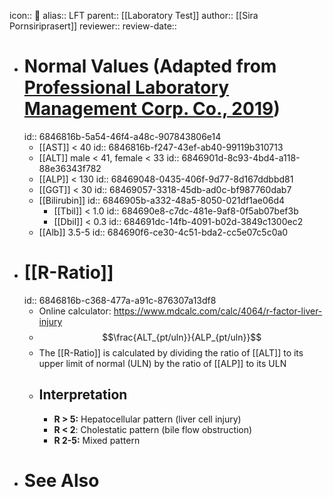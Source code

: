 icon:: 🧪
alias:: LFT
parent:: [[Laboratory Test]]
author:: [[Sira Pornsiriprasert]] 
reviewer::
review-date::

- # Normal Values (Adapted from [Professional Laboratory Management Corp. Co., 2019]([[References/zotero-item-774]]))
  id:: 6846816b-5a54-46f4-a48c-907843806e14
	- [[AST]] < 40
	  id:: 6846816b-f247-43ef-ab40-99119b310713
	- [[ALT]] male < 41, female < 33
	  id:: 6846901d-8c93-4bd4-a118-88e36343f782
	- [[ALP]] < 130
	  id:: 68469048-0435-406f-9d77-8d167ddbbd81
	- [[GGT]] < 30
	  id:: 68469057-3318-45db-ad0c-bf987760dab7
	- [[Bilirubin]]
	  id:: 6846905b-a332-48a5-8050-021df1ae06d4
		- [[Tbil]] < 1.0
		  id:: 684690e8-c7dc-481e-9af8-0f5ab07bef3b
		- [[Dbil]] < 0.3
		  id:: 684691dc-14fb-4091-b02d-3849c1300ec2
	- [[Alb]] 3.5-5
	  id:: 684690f6-ce30-4c51-bda2-cc5e07c5c0a0
- # [[R-Ratio]]
  id:: 6846816b-c368-477a-a91c-876307a13df8
	- Online calculator: https://www.mdcalc.com/calc/4064/r-factor-liver-injury
	- $$\frac{ALT_{pt/uln}}{ALP_{pt/uln}}$$
	- The [[R-Ratio]] is calculated by dividing the ratio of [[ALT]] to its upper limit of normal (ULN) by the ratio of [[ALP]] to its ULN
	- ## Interpretation
		- **R > 5:** Hepatocellular pattern (liver cell injury)
		- **R < 2**: Cholestatic pattern (bile flow obstruction)
		- **R 2-5:** Mixed pattern
- # See Also
